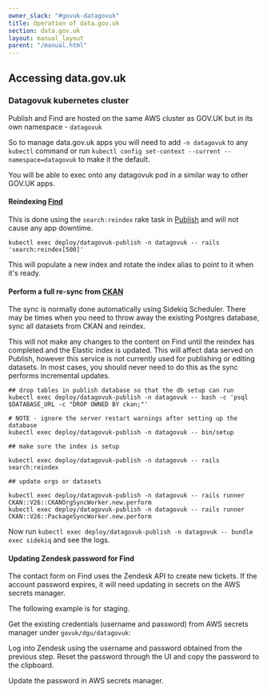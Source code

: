 ```yaml
---
owner_slack: "#govuk-datagovuk"
title: Operation of data.gov.uk
section: data.gov.uk
layout: manual_layout
parent: "/manual.html"
---
```


[find]: repos/datagovuk_find
[publish]: repos/datagovuk_publish
[ckan]: repos/ckanext-datagovuk

## Accessing data.gov.uk

### Datagovuk kubernetes cluster

Publish and Find are hosted on the same AWS cluster as GOV.UK but in its own namespace - `datagovuk`

So to manage data.gov.uk apps you will need to add `-n datagovuk` to any `kubectl` command or run `kubectl config set-context --current --namespace=datagovuk` to make it the default.

You will be able to exec onto any datagovuk pod in a similar way to other GOV.UK apps.

#### Reindexing [Find]

This is done using the `search:reindex` rake task in [Publish] and will not cause any app downtime.

```
kubectl exec deploy/datagovuk-publish -n datagovuk -- rails 'search:reindex[500]'
```

This will populate a new index and rotate the index alias to point to it when it's ready.

#### Perform a full re-sync from [CKAN]

The sync is normally done automatically using Sidekiq Scheduler. There may be times when you need to throw away the existing Postgres database, sync all datasets from CKAN and reindex.

This will not make any changes to the content on Find until the reindex has completed and the Elastic index is updated.  This will affect data served on Publish, however this service is not currently used for publishing or editing datasets.  In most cases, you should never need to do this as the sync performs incremental updates.

```
## drop tables in publish database so that the db setup can run
kubectl exec deploy/datagovuk-publish -n datagovuk -- bash -c 'psql $DATABASE_URL -c "DROP OWNED BY ckan;"'

# NOTE - ignore the server restart warnings after setting up the database
kubectl exec deploy/datagovuk-publish -n datagovuk -- bin/setup

## make sure the index is setup

kubectl exec deploy/datagovuk-publish -n datagovuk -- rails search:reindex

## update orgs or datasets

kubectl exec deploy/datagovuk-publish -n datagovuk -- rails runner CKAN::V26::CKANOrgSyncWorker.new.perform
kubectl exec deploy/datagovuk-publish -n datagovuk -- rails runner CKAN::V26::PackageSyncWorker.new.perform
```

Now run `kubectl exec deploy/datagovuk-publish -n datagovuk -- bundle exec sidekiq` and see the logs.

#### Updating Zendesk password for Find

The contact form on Find uses the Zendesk API to create new tickets.  If the account password expires, it will need updating in secrets on the AWS secrets manager.

The following example is for staging.

Get the existing credentials (username and password) from AWS secrets manager under `govuk/dgu/datagovuk`:

Log into Zendesk using the username and password obtained from the previous step.  Reset the password through the UI and copy the password to the clipboard.

Update the password in AWS secrets manager.
